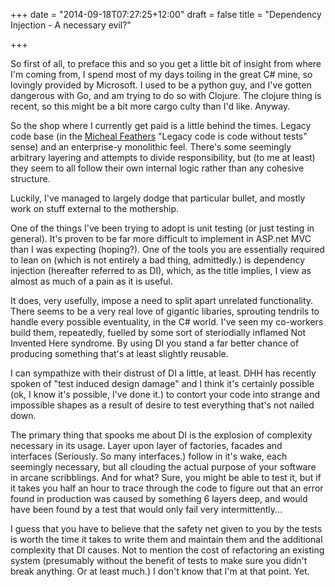 +++
date = "2014-09-18T07:27:25+12:00"
draft = false
title = "Dependency Injection - A necessary evil?"

+++

So first of all, to preface this and so you get a little bit of insight from where I'm coming from, I spend most of my days toiling in the great C# mine, so lovingly provided by Microsoft. I used to be a python guy, and I've gotten dangerous with Go, and am trying to do so with Clojure. The clojure thing is recent, so this might be a bit more cargo culty than I'd like. Anyway.

<!--more-->

So the shop where I currently get paid is a little behind the times. Legacy code base 
(in the [Micheal Feathers](http://www.amazon.com/gp/product/0131177052/ref=as_li_tl?ie=UTF8&camp=1789&creative=390957&creativeASIN=0131177052&linkCode=as2&tag=byatlascom-20&linkId=A3OM5UCAGXASTXG3)
"Legacy code is code without tests" sense) and an enterprise-y monolithic feel. There's some seemingly arbitrary layering and attempts to divide responsibility, but (to me at least) they seem to all follow their own internal logic rather than any cohesive structure.
<img src="http://ir-na.amazon-adsystem.com/e/ir?t=byatlascom-20&l=as2&o=1&a=0131177052" width="1" height="1" border="0" alt="" style="border:none !important; margin:0px !important;" /> 

Luckily, I've managed to largely dodge that particular bullet, and mostly work on stuff external to the mothership. 

One of the things I've been trying to adopt is unit testing (or just testing in general). It's proven to be far more difficult to implement in ASP.net MVC than I was expecting (hoping?). One of the tools you are essentially required to lean on (which is not entirely a bad thing, admittedly.) is dependency injection (hereafter referred to as DI), which, as the title implies, I view as almost as much of a pain as it is useful.

It does, very usefully, impose a need to split apart unrelated functionality. There seems to be a very real love of gigantic libaries, sprouting tendrils to handle every possible eventuality, in the C# world. I've seen my co-workers build them, repeatedly, fuelled by some sort of steriodially inflamed Not Invented Here syndrome. By using DI you stand a far better chance of producing something that's at least slightly reusable.

I can sympathize with their distrust of DI a little, at least. DHH has recently spoken of "test induced design damage" and I think it's certainly possible (ok, I know it's possible, I've done it.) to contort your code into strange and impossible shapes as a result of desire to test everything that's not nailed down.

The primary thing that spooks me about DI is the explosion of complexity necessary in its usage. Layer upon layer of factories, facades and interfaces (Seriously. So many interfaces.) follow in it's wake, each seemingly necessary, but all clouding the actual purpose of your software in arcane scribblings. And for what? Sure, you might be able to test it, but if it takes you half an hour to trace through the code to figure out that an error found in production was caused by something 6 layers deep, and would have been found by a test that would only fail very intermittently...

I guess that you have to believe that the safety net given to you by the tests is worth the time it takes to write them and maintain them and the additional complexity that DI causes. Not to mention the cost of refactoring an existing system (presumably without the benefit of tests to make sure you didn't break anything. Or at least much.) I don't know that I'm at that point. Yet.